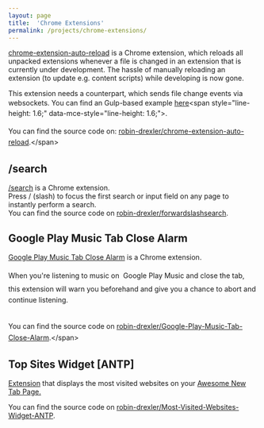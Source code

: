 ```yaml
---
layout: page
title:  'Chrome Extensions'
permalink: /projects/chrome-extensions/
---
```


[chrome-extension-auto-reload](https://github.com/robin-drexler/chrome-extension-auto-reload "https://github.com/robin-drexler/chrome-extension-auto-reload") is a Chrome extension, which reloads all unpacked extensions whenever a file is changed in an extension that is currently under development. The hassle of manually reloading an extension (to update e.g. content scripts) while developing is now gone.   

This extension needs a counterpart, which sends file change events via websockets. You can find an Gulp-based <span style="line-height: 1.6;" data-mce-style="line-height: 1.6;">example</span><span style="line-height: 1.6;" data-mce-style="line-height: 1.6;"> </span>[here](https://github.com/robin-drexler/chrome-extension-auto-reload-watcher "https://github.com/robin-drexler/chrome-extension-auto-reload-watcher")<span style="line-height: 1.6;" data-mce-style="line-height: 1.6;">. </span>  
 <span style="line-height: 1.6;" data-mce-style="line-height: 1.6;"></span>   
<span style="line-height: 1.6;" data-mce-style="line-height: 1.6;">You can find the source code on: [robin-drexler/chrome-extension-auto-reload](https://github.com/robin-drexler/chrome-extension-auto-reload "https://github.com/robin-drexler/chrome-extension-auto-reload").</span>

## /search
[/search](https://chrome.google.com/webstore/detail/search/ajneifmmbmkbagjceelhcdfhnnikaebj "https://chrome.google.com/webstore/detail/search/ajneifmmbmkbagjceelhcdfhnnikaebj") is a Chrome extension.  
Press / (slash) to focus the first search or input field on any page to instantly perform a search.  
You can find the source code on [robin-drexler/forwardslashsearch](https://github.com/robin-drexler/forwardslashsearch "https://github.com/robin-drexler/forwardslashsearch").

## Google Play Music Tab Close Alarm
[Google Play Music Tab Close Alarm](https://chrome.google.com/webstore/detail/google-play-music-tab-clo/ckclfldnjoefbibhhbdklbddhnehdgol "https://chrome.google.com/webstore/detail/google-play-music-tab-clo/ckclfldnjoefbibhhbdklbddhnehdgol") is a Chrome extension.  

When you're listening to music on <span data-mce-style="line-height: 30.3999996185303px;" style="line-height: 30.3999996185303px;"> </span><span data-mce-style="line-height: 30.3999996185303px;" style="line-height: 30.3999996185303px;">Google Play Music </span><span data-mce-style="line-height: 1.6;" style="line-height: 1.6;">and close the tab, this extension will warn you beforehand and give you a chance to abort and continue listening.</span>  

 <span data-mce-style="line-height: 1.6;" style="line-height: 1.6;"></span>   
<span data-mce-style="line-height: 1.6;" style="line-height: 1.6;">You can find the source code on [robin-drexler/Google-Play-Music-Tab-Close-Alarm](https://github.com/robin-drexler/Google-Play-Music-Tab-Close-Alarm "https://github.com/robin-drexler/Google-Play-Music-Tab-Close-Alarm").</span>

## Top Sites Widget [ANTP]
[Extension](https://chrome.google.com/webstore/detail/top-sites-widget-antp/pelajmednaeapedcjbgfefjjegbipcdo "https://chrome.google.com/webstore/detail/top-sites-widget-antp/pelajmednaeapedcjbgfefjjegbipcdo") that displays the most visited websites on your [Awesome New Tab Page.](https://chrome.google.com/webstore/detail/awesome-new-tab-page/mgmiemnjjchgkmgbeljfocdjjnpjnmcg?hl=en)  

You can find the source code on [robin-drexler/Most-Visited-Websites-Widget-ANTP](https://github.com/robin-drexler/Most-Visited-Websites-Widget-ANTP "https://github.com/robin-drexler/Most-Visited-Websites-Widget-ANTP").
